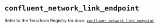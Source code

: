 # `confluent_network_link_endpoint`

Refer to the Terraform Registry for docs: [`confluent_network_link_endpoint`](https://registry.terraform.io/providers/confluentinc/confluent/2.9.0/docs/resources/network_link_endpoint).
